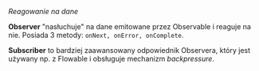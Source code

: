 *Reagowanie na dane*

**Observer** "nasłuchuje" na dane emitowane przez Observable i reaguje na nie. Posiada 3 metody: `onNext, onError, onComplete`.

**Subscriber** to bardziej zaawansowany odpowiednik Observera, który jest używany np. z Flowable i obsługuje mechanizm *backpressure*.